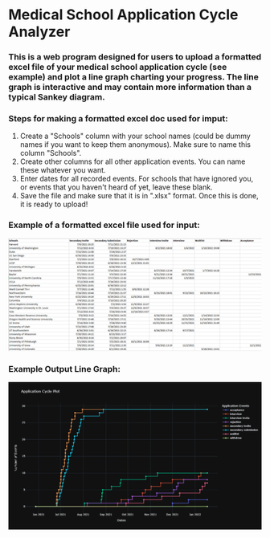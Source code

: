 # **Medical School Application Cycle Analyzer**

### This is a web program designed for users to upload a formatted excel file of your medical school application cycle (see example) and plot a line graph charting your progress.  The line graph is interactive and may contain more information than a typical Sankey diagram.

### Steps for making a formatted excel doc used for imput:
1.  Create a "Schools" column with your school names (could be dummy names if you want to keep them anonymous).  Make sure to name this column "Schools".
2.  Create other columns for all other application events.  You can name these whatever you want.
3.  Enter dates for all recorded events.  For schools that have ignored you, or events that you haven't heard of yet, leave these blank.
4.  Save the file and make sure that it is in ".xlsx" format.  Once this is done, it is ready to upload!

### Example of a formatted excel file used for input:
![](images/example_excel_doc.png)

### Example Output Line Graph:
![](images/example_line_graph.png)
